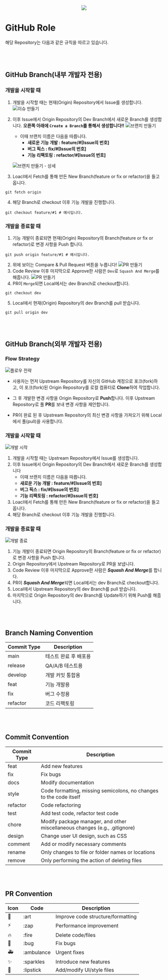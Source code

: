 <div align="center">
<img src="https://capsule-render.vercel.app/api?type=waving&color=auto&height=200&section=header&text=ViewPam&fontSize=56" /></div>

# GitHub Role
해당 Repository는 다음과 같은 규칙을 따르고 있습니다.

<br/><br/>

## GitHub Branch(내부 개발자 전용)

### 개발을 시작할 때

1. 개발을 시작할 때는 현재(Origin) Repository에서 Issue를 생성합니다.
   ![이슈 만들기](../picture/inner_branch/1_Create_Issue.png)

2. 이후 Issue에서 Origin Repository의 Dev Branch에서 새로운 Branch를 생성합니다. **오른쪽 아래에 `Create a Branch`를 통해서 생성합니다!!**
   ![브랜치 만들기](../picture/inner_branch/2_Create_a_Branch.png)

   - 이때 브랜치 이름은 다음을 따릅니다.
     - **새로운 기능 개발 : feature/#[Issue의 번호]**
     - **버그 픽스 : fix/#[Issue의 번호]**
     - **기능 리팩토링 : refactor/#[Issue의 번호]**

   ![브랜치 만들기 - 상세](../picture/inner_branch/3_Create_a_Branch_Detail.png)

3. Loacl에서 Fetch를 통해 만든 New Branch(feature or fix or refactor)을 들고옵니다.

```Shell
git fetch origin
```

4. 해당 Branch로 checkout 이후 기능 개발을 진행합니다.

```Shell
git checkout feature/#1 # 예시입니다.
```

### 개발을 종료할 때

1. 기능 개발이 종료되면 현재(Origin) Repository의 Branch(feature or fix or refactor)로 변경 사항을 Push 합니다.

```Shell
git push origin feature/#1 # 예시입니다.
```

2. 위에 보이는 Compare & Pull Request 버튼을 누릅니다!
   ![PR 만들기](../picture/inner_branch/4_Compare_Pull_Reqeust.png)
3. Code Review 이후 마지막으로 Approve한 사람은 `Dev`로 `Squash And Merge`를 해줍니다.
   ![PR 만들기](../picture/inner_branch/5_Merge.png)
4. PR이 `Merge`되면 Local에서는 dev Branch로 checkout합니다.

```Shell
git checkout dev
```

5. Local에서 현재(Origin) Repository의 dev Branch를 pull 받습니다.

```Shell
git pull origin dev
```
<br/><br/>

## GitHub Branch(외부 개발자 전용)
### Flow Strategy
![플로우 전략](../picture/outer_branch/1_Flow_Strategy.png)

- 사용자는 먼저 Upstream Repository를 자신의 GitHub 계정으로 포크(fork)하고, 이 포크(fork)된 Origin Repository를 로컬 컴퓨터로 **Clone**하여 작업합니다.

- 그 후 개발한 변경 사항을 Origin Repository로 **Push**합니다. 이후 Upstream Repository로 풀 **PR**를 보내 변경 사항을 제안합니다.

- PR이 완료 된 후 Upstream Repository의 최신 변경 사항을 가져오기 위해 Local에서 풀(pull)을 사용합니다.

### 개발을 시작할 때
![개발 시작](../picture/outer_branch/2_Start_Feature.png)

1. 개발을 시작할 때는 Upstream Repository에서 Issue를 생성합니다.
2. 이후 Issue에서 Origin Repository의 Dev Branch에서 새로운 Branch를 생성합니다
    - 이때 브랜치 이름은 다음을 따릅니다.
    - **새로운 기능 개발 : feature/#[Issue의 번호]**
    - **버그 픽스 : fix/#[Issue의 번호]**
    - **기능 리팩토링 : refactor/#[Issue의 번호]**
3. Loacl에서 Fetch를 통해 만든 New Branch(feature or fix or refactor)을 들고옵니다.
4. 해당 Branch로 checkout 이후 기능 개발을 진행합니다.

### 개발을 종료할 때 
![개발 종료](../picture/outer_branch/3_End_Feature.png)

1. 기능 개발이 종료되면 Origin Repository의 Branch(feature or fix or refactor)로 변경 사항을 Push 합니다.
2. Origin Repository에서 Upstream Repository로 PR을 보냅니다.
3. Code Review 이후 마지막으로 Approve한 사람은 ***Squash And Merge***를 합니다.
4. PR이 ***Squash And Merge***되면 Local에서는 dev Branch로 checkout합니다.
5. Local에서 Upstream Repository의 dev Branch를 pull 받습니다.
6. 마지막으로 Origin Repository의 dev Branch를 Update하기 위해 Push를 해줍니다.

<br/><br/>

## Branch Naming Convention
| Commit Type | Description  |
|-------------|--------------|
| main        | 테스트 완료 후 배포용 |
| release     | QA/A/B 테스트용    |
| develop     | 개발 커밋 통합용    |
| feat        | 기능 개발용       |
| fix         | 버그 수정용       |
| refactor    | 코드 리팩토링      |

<br/><br/>

## Commit Convention
| Commit Type | Description |
| --- | --- |
| feat | Add new features |
| fix | Fix bugs |
| docs | Modify documentation |
| style | Code formatting, missing semicolons, no changes to the code itself |
| refactor | Code refactoring |
| test | Add test code, refactor test code |
| chore | Modify package manager, and other miscellaneous changes (e.g., .gitignore) |
| design | Change user UI design, such as CSS |
| comment | Add or modify necessary comments |
| rename | Only changes to file or folder names or locations |
| remove | Only performing the action of deleting files |

<br/><br/>

## PR Convention
| Icon | Code                       | Description                       |
|------|----------------------------|-----------------------------------|
| 🎨   | :art                       | Improve code structure/formatting |
| ⚡️   | :zap                       | Performance improvement           |
| 🔥   | :fire                      | Delete code/files                 |
| 🐛   | :bug                       | Fix bugs                          |
| 🚑   | :ambulance                 | Urgent fixes                      |
| ✨    | :sparkles                  | Introduce new features            |
| 💄   | :lipstick                  | Add/modify UI/style files         |
